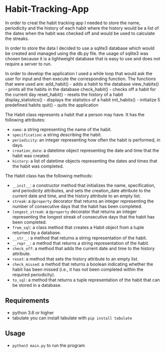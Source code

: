 # Habit-Tracking-App

In order to creat the habit tracking app I needed to store the name, periodicity and the history of each habit
where the history would be a list of the dates when the habit was checked off and would be used to calculate the
streaks.

In order to store the data I decided to use a sqlite3 database which would be created and managed using the db.py file.
the usage of sqlite3 was chosen because it is a lightweight database that is easy to use and does not require a server
to run.

In order to develop the application I used a while loop that would ask the user for input and then execute the
corresponding function.
The functions that were used are:
add_habit() - adds a habit to the database
view_habits() - prints all the habits in the database
check_habit() - checks off a habit for the current day
reset_habit() - resets the history of a habit
display_statistics() - displays the statistics of a habit
init_habits() - initialize 5 predefined habits
quit() - quits the application

The Habit class represents a habit that a person may have. It has the following attributes:

- `name`: a string representing the name of the habit.
- `specification`: a string describing the habit.
- `periodicity`: an integer representing how often the habit is performed, in days.
- `creation_date`: a datetime object representing the date and time that the habit was created.
- `history`: a list of datetime objects representing the dates and times that the habit was completed.

The Habit class has the following methods:

- `__init__`: a constructor method that initializes the name, specification, and periodicity attributes, and sets the creation_date attribute to the current date and time, and the history attribute to an empty list.
- `streak`: a `@property` decorator that returns an integer representing the number of consecutive days that the habit has been completed.
- `longest_streak`: a `@property` decorator that returns an integer representing the longest streak of consecutive days that the habit has been completed.
- `from_sql`: a class method that creates a Habit object from a tuple returned by a database.
- `__str__`: a method that returns a string representation of the habit.
- `__repr__`: a method that returns a string representation of the habit.
- `check_off`: a method that adds the current date and time to the history attribute.
- `reset`: a method that sets the history attribute to an empty list.
- `check_missed`: a method that returns a boolean indicating whether the habit has been missed (i.e., it has not been completed within the required periodicity).
- `to_sql`: a method that returns a tuple representation of the habit that can be stored in a database.

## Requirements

- python 3.6 or higher
- tabulate
  you can install tabulate with `pip install tabulate`

## Usage

- `python3 main.py` to run the program
